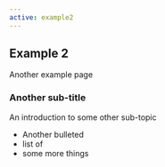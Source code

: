 ```yaml
---
active: example2
---
```


## Example 2

Another example page

### Another sub-title

An introduction to some other sub-topic

* Another bulleted
* list of
* some more things
